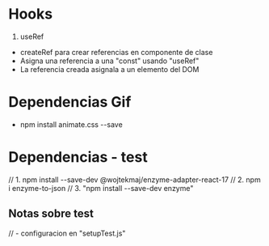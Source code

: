 # Hooks 

1. useRef
- createRef para crear referencias en componente de clase
- Asigna una referencia a una "const" usando "useRef"
- La referencia creada asignala a un elemento del DOM

# Dependencias Gif
- npm install animate.css --save

# Dependencias - test
// 1. npm install --save-dev @wojtekmaj/enzyme-adapter-react-17
// 2. npm i enzyme-to-json
// 3. "npm install --save-dev enzyme"

## Notas sobre test
// - configuracion en "setupTest.js"
